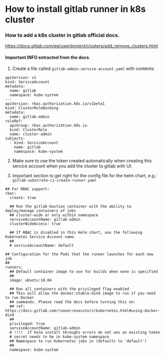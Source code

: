 
# How to install gitlab runner in k8s cluster

### How to add a k8s cluster in gitlab official docs.
https://docs.gitlab.com/ee/user/project/clusters/add_remove_clusters.html

#### Important INFO extracted from the docs.

1. Create a file called `gitlab-admin-service-account.yaml` with contents:
```
apiVersion: v1
kind: ServiceAccount
metadata:
  name: gitlab
  namespace: kube-system
---
apiVersion: rbac.authorization.k8s.io/v1beta1
kind: ClusterRoleBinding
metadata:
  name: gitlab-admin
roleRef:
  apiGroup: rbac.authorization.k8s.io
  kind: ClusterRole
  name: cluster-admin
subjects:
  - kind: ServiceAccount
    name: gitlab
    namespace: kube-system

```
2. Make sure to use the token created automatically when creating this sercice account when you add the cluster to gitlab with UI.

3. Important section to get right for the config file for the helm chart, e.g.: `gitlab-substrate-ci-create-runner.yaml`
```
## For RBAC support:
rbac:
  create: true

  ## Run the gitlab-bastion container with the ability to deploy/manage containers of jobs
  ## cluster-wide or only within namespace
  serviceAccountName: gitlab-admin
  clusterWideAccess: true

  ## If RBAC is disabled in this Helm chart, use the following Kubernetes Service Account name.
  ##
  # serviceAccountName: default

## Configuration for the Pods that the runner launches for each new job
##
runners:
  ## Default container image to use for builds when none is specified
  ##
  image: ubuntu:18.04

  ## Run all containers with the privileged flag enabled
  ## This will allow the docker:stable-dind image to run if you need to run Docker
  ## commands. Please read the docs before turning this on:
  ## ref: https://docs.gitlab.com/runner/executors/kubernetes.html#using-docker-dind
  ##
  privileged: true
  serviceAccountName: gitlab-admin
  # !!!!  if helm install throughs errors do not ues an existing token
  # secret needs to be in kube-system namespace
  ## Namespace to run Kubernetes jobs in (defaults to 'default')
  ##
  namespace: kube-system


```
